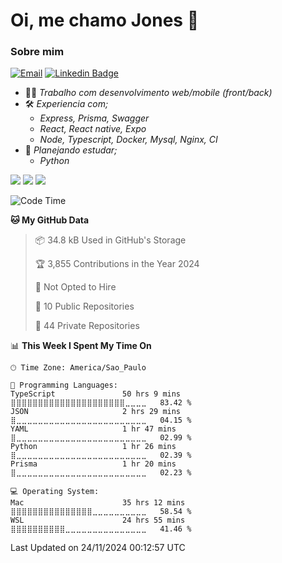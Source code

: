 # Oi, me chamo Jones 👋

### Sobre mim
[![Email](https://img.shields.io/badge/-jonescnoel@icloud.com-673ab7?style=plastic&logo=maildotru&logoColor=white&link=mailto:jonescnoel@icloud.com)](mailto:jonescnoel@icloud.com)
[![Linkedin Badge](https://img.shields.io/badge/-Jones%20Cesar-673ab7?style=plastic&logo=Linkedin&logoColor=white&link=https://www.linkedin.com/in/)](https://www.linkedin.com/in/jonescesarn/)

- 👩‍💻 _Trabalho com desenvolvimento web/mobile (front/back)_
- 🛠️ _Experiencia com;_
  - _Express, Prisma, Swagger_
  - _React, React native, Expo_
  - _Node, Typescript, Docker, Mysql, Nginx, CI_
- 🌱 _Planejando estudar;_
  - _Python_

![](https://img.shields.io/badge/-1c1c1c?style=plastic&logo=Apple)
![](https://img.shields.io/badge/-1c1c1c?style=plastic&logo=Windows)
![](https://img.shields.io/badge/-1c1c1c?style=plastic&logo=Ubuntu)
<!--START_SECTION:waka-->
![Code Time](http://img.shields.io/badge/Code%20Time-5%2C724%20hrs%2017%20mins-blue)

**🐱 My GitHub Data** 

> 📦 34.8 kB Used in GitHub's Storage 
 > 
> 🏆 3,855 Contributions in the Year 2024
 > 
> 🚫 Not Opted to Hire
 > 
> 📜 10 Public Repositories 
 > 
> 🔑 44 Private Repositories 
 > 
📊 **This Week I Spent My Time On** 

```text
🕑︎ Time Zone: America/Sao_Paulo

💬 Programming Languages: 
TypeScript               50 hrs 9 mins       ⣿⣿⣿⣿⣿⣿⣿⣿⣿⣿⣿⣿⣿⣿⣿⣿⣿⣿⣿⣿⣿⣀⣀⣀⣀   83.42 % 
JSON                     2 hrs 29 mins       ⣿⣀⣀⣀⣀⣀⣀⣀⣀⣀⣀⣀⣀⣀⣀⣀⣀⣀⣀⣀⣀⣀⣀⣀⣀   04.15 % 
YAML                     1 hr 47 mins        ⣿⣀⣀⣀⣀⣀⣀⣀⣀⣀⣀⣀⣀⣀⣀⣀⣀⣀⣀⣀⣀⣀⣀⣀⣀   02.99 % 
Python                   1 hr 26 mins        ⣿⣀⣀⣀⣀⣀⣀⣀⣀⣀⣀⣀⣀⣀⣀⣀⣀⣀⣀⣀⣀⣀⣀⣀⣀   02.39 % 
Prisma                   1 hr 20 mins        ⣿⣀⣀⣀⣀⣀⣀⣀⣀⣀⣀⣀⣀⣀⣀⣀⣀⣀⣀⣀⣀⣀⣀⣀⣀   02.23 % 

💻 Operating System: 
Mac                      35 hrs 12 mins      ⣿⣿⣿⣿⣿⣿⣿⣿⣿⣿⣿⣿⣿⣿⣿⣀⣀⣀⣀⣀⣀⣀⣀⣀⣀   58.54 % 
WSL                      24 hrs 55 mins      ⣿⣿⣿⣿⣿⣿⣿⣿⣿⣿⣀⣀⣀⣀⣀⣀⣀⣀⣀⣀⣀⣀⣀⣀⣀   41.46 % 
```


 Last Updated on 24/11/2024 00:12:57 UTC
<!--END_SECTION:waka-->
